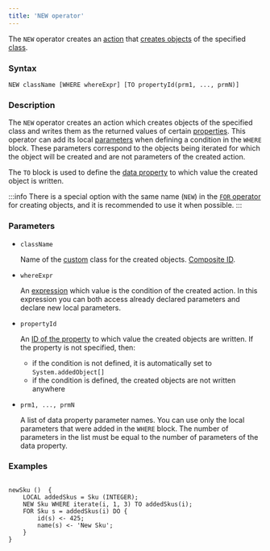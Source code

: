```yaml
---
title: 'NEW operator'
---
```


The `NEW` operator creates an [action](Actions.md) that [creates objects](New_object_NEW.md) of the specified [class](Classes.md).

### Syntax

    NEW className [WHERE whereExpr] [TO propertyId(prm1, ..., prmN)]

### Description

The `NEW` operator creates an action which creates objects of the specified class and writes them as the returned values of certain [properties](Properties.md). This operator can add its local [parameters](Actions.md) when defining a condition in the `WHERE` block. These parameters correspond to the objects being iterated for which the object will be created and are not parameters of the created action. 

The `TO` block is used to define the [data property](Data_properties_DATA.md) to which value the created object is written. 

:::info
There is a special option with the same name (`NEW`) in the [`FOR` operator](FOR_operator.md) for creating objects, and it is recommended to use it when possible.
:::

### Parameters

- `className`

    Name of the [custom](User_classes.md) class for the created objects. [Composite ID](IDs.md#cid).

- `whereExpr`

    An [expression](Expression.md) which value is the condition of the created action. In this expression you can both access already declared parameters and declare new local parameters.

- `propertyId`

    An [ID of the property](IDs.md#propertyid) to which value the created objects are written. If the property is not specified, then:

    - if the condition is not defined, it is automatically set to  `System.addedObject[]`
    - if the condition is defined, the created objects are not written anywhere

- `prm1, ..., prmN`

    A list of data property parameter names. You can use only the local parameters that were added in the `WHERE` block. The number of parameters in the list must be equal to the number of parameters of the data property. 

### Examples

```lsf

newSku ()  {
    LOCAL addedSkus = Sku (INTEGER);
    NEW Sku WHERE iterate(i, 1, 3) TO addedSkus(i);
    FOR Sku s = addedSkus(i) DO {
        id(s) <- 425;
        name(s) <- 'New Sku';
    }
}
```
